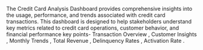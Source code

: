 The Credit Card Analysis Dashboard provides comprehensive insights into the usage, performance, and trends associated with credit card transactions. This dashboard is designed to help stakeholders understand key metrics related to credit card operations, customer behavior, and financial performance
key points- Transaction Overview , Customer Insights , Monthly Trends , Total Revenue , Delinquency Rates , Activation Rate .
